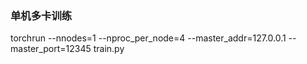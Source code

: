 ### 单机多卡训练

torchrun --nnodes=1 --nproc_per_node=4 --master_addr=127.0.0.1 --master_port=12345 train.py
